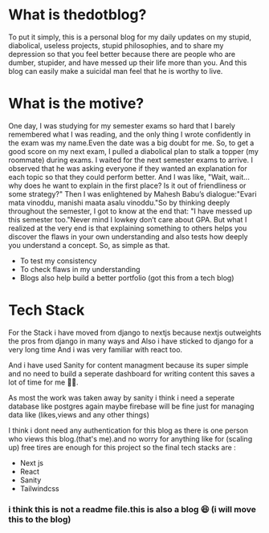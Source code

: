 <h1>What is thedotblog?</h1>
<p>To put it simply, this is a personal blog for my daily updates on my stupid, diabolical, useless projects, stupid philosophies, and to share my depression so that you feel better because there are people who are dumber, stupider, and have messed up their life more than you. And this blog can easily make a suicidal man feel that he is worthy to live.</p>
<h1>What is the motive?</h1>
<p>One day, I was studying for my semester exams so hard that I barely remembered what I was reading, and the only thing I wrote confidently in the exam was my name.Even the date was a big doubt for me. So, to get a good score on my next exam, I pulled a diabolical plan to stalk a topper (my roommate) during exams. I waited for the next semester exams to arrive. I observed that he was asking everyone if they wanted an explanation for each topic so that they could perform better. And I was like, "Wait, wait... why does he want to explain in the first place? Is it out of friendliness or some strategy?" Then I was enlightened by Mahesh Babu’s dialogue:"Evari mata vinoddu, manishi maata asalu vinoddu."So by thinking deeply throughout the semester, I got to know at the end that: "I have messed up this semester too."Never mind I lowkey don’t care about GPA. But what I realized at the very end is that explaining something to others helps you discover the flaws in your own understanding and also tests how deeply you understand a concept. So, as simple as that.</p> <ul> 
<li>To test my consistency</li>
<li>To check flaws in my understanding</li> <li>Blogs also help build a better portfolio (got this from a tech blog)</li> </ul>
<h1>Tech Stack</h1>
<p>For the Stack i have moved from django to nextjs because nextjs outweights the pros from django in many ways and Also i have sticked to django for a very long time And i was very familiar with react too.</p>
<p>And i have used Sanity for content managment because its super simple and no need to build a seperate dashboard for writing content this saves a lot of time for me 😮‍💨.</p>
<p>As most the work was taken away by sanity i think i need a seperate database like postgres again maybe firebase will be fine just for managing data like (likes,views and any other things)</p>
<p>I think i dont need any authentication for this blog as there is one person who views this blog.(that's me).and no worry for anything like for (scaling up) free tires are enough for this project so the final tech stacks are :</p>
<ul>
    <li>Next js</li>
    <li>React</li>
    <li>Sanity</li>
    <li>Tailwindcss</li>
</ul>
<h3>i think this is not a readme file.this is also a blog 😆 (i will move this to the blog)</h3>